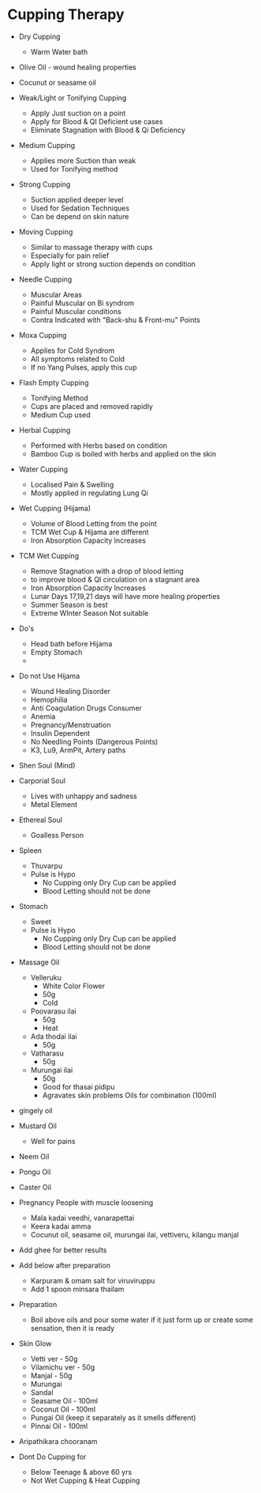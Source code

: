 # Cupping Therapy

- Dry Cupping
	- Warm Water bath
- Olive Oil - wound healing properties
- Cocunut or seasame oil
- Weak/Light or Tonifying Cupping
	- Apply Just suction on a point
	- Apply for Blood & QI Deficient use cases
	- Eliminate Stagnation with Blood & Qi Deficiency
- Medium Cupping
	- Applies more Suction than weak
	- Used for Tonifying method
- Strong Cupping
	- Suction applied deeper level
	- Used for Sedation Techniques
	- Can be depend on skin nature
- Moving Cupping
	- Similar to massage therapy with cups
	- Especially for pain relief
	- Apply light or strong suction depends on condition
- Needle Cupping
	- Muscular Areas
	- Painful Muscular on Bi syndrom
	- Painful Muscular conditions
	- Contra Indicated with "Back-shu & Front-mu" Points
- Moxa Cupping
	- Applies for Cold Syndrom
	- All symptoms related to Cold
	- If no Yang Pulses, apply this cup
- Flash Empty Cupping
	- Tonifying Method
	- Cups are placed and removed rapidly
	- Medium Cup used
- Herbal Cupping
	- Performed with Herbs based on condition
	- Bamboo Cup is boiled with herbs and applied on the skin
- Water Cupping
	- Localised Pain & Swelling
	- Mostly applied in regulating Lung Qi
- Wet Cupping (Hijama)
	- Volume of Blood Letting from the point
	- TCM Wet Cup & Hijama are different
	- Iron Absorption Capacity Increases
- TCM Wet Cupping
	- Remove Stagnation with a drop of blood letting
	- to improve blood & QI circulation on a stagnant area
	- Iron Absorption Capacity Increases
	- Lunar Days 17,19,21 days will have more healing properties
	- Summer Season is best
	- Extreme WInter Season Not suitable
- Do's
	- Head bath before Hijama
	- Empty Stomach
	- 
- Do not Use Hijama
	- Wound Healing Disorder
	- Hemophilia
	- Anti Coagulation Drugs Consumer
	- Anemia
	- Pregnancy/Menstruation
	- Insulin Dependent
	- No Needling Points (Dangerous Points)
	- K3, Lu9, ArmPit, Artery paths
- Shen Soul (Mind)
- Carporial Soul
	- Lives with unhappy and sadness
	- Metal Element
- Ethereal Soul
	- Goalless Person
- Spleen
	- Thuvarpu
	- Pulse is Hypo
		- No Cupping only Dry Cup can be applied
		- Blood Letting should not be done
- Stomach
	- Sweet
	- Pulse is Hypo
		- No Cupping only Dry Cup can be applied
		- Blood Letting should not be done
- Massage Oil
	- Velleruku
		- White Color Flower
		- 50g
		- Cold
	- Poovarasu ilai
		- 50g
		- Heat
	- Ada thodai ilai
		- 50g
	- Vatharasu
		- 50g
	- Murungai ilai
		- 50g
		- Good for thasai pidipu
		- Agravates skin problems
Oils for combination (100ml)
- gingely oil
- Mustard Oil
	- Well for pains
- Neem Oil
- Pongu Oil
- Caster Oil
- Pregnancy People with muscle loosening
	- Mala kadai veedhi, vanarapettai
	- Keera kadai amma
	- Cocunut oil, seasame oil, murungai ilai, vettiveru, kilangu manjal
- Add ghee for better results
- Add below after preparation
	- Karpuram & omam salt for viruviruppu
	- Add 1 spoon minsara thailam
- Preparation
	- Boil above oils and pour some water if it just form up or create some sensation, then it is ready

- Skin Glow
	- Vetti ver - 50g
	- Vilamichu ver - 50g
	- Manjal - 50g
	- Murungai
	- Sandal
	- Seasame Oil - 100ml
	- Coconut Oil - 100ml
	- Pungai Oil (keep it separately as it smells different)
	- Pinnai Oil - 100ml
- Aripathikara chooranam
- Dont Do Cupping for
	- Below Teenage & above 60 yrs
	- Not Wet Cupping & Heat Cupping
